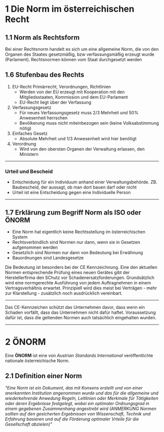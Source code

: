 1 Die Norm im österreichischen Recht
====================================

1.1 Norm als Rechtsform
-----------------------

Bei einer Rechtsnorm handelt es sich um eine allgemeine Norm, die von den Organen des Staates gesetzmäßig, bzw verfassungsmäßig erzeugt wurde (Parlament). Rechtsnormen können vom Staat durchgesetzt werden

1.6 Stufenbau des Rechts
------------------------
1. EU-Recht Primärrecht, Verordnungen, Richtlinien
   - Werden von der EU erzeugt mit Kooperation mit den Mitgliedsstaaten, Kommission und dem EU-Parlament
   - EU-Recht liegt über der Verfassung
2. Verfassungsgesetz
   - Für neues Verfassungsgesetz muss 2/3 Mehrheit und 50% Anwesenheit herrschen
   - Bevölkerung muss nicht miteinbezogen sein (keine Volksabstimmung nötig)
3. Einfaches Gesetz
   - Absolute Mehrheit und 1/3 Anwesenheit wird hier benötigt
4. Verordnung
   - Wird von den obersten Organen der Verwaltung erlassen, den Ministern

---

### Urteil und Bescheid
- Entscheidung für ein Individuum anhand einer Verwaltungsbehörde. ZB. Baubescheid, der aussagt, ob man dort bauen darf oder nicht
- Urteil ist eine Entscheidung gegen eine Individuelle Person

---

1.7 Erklärung zum Begriff Norm als ISO oder ÖNORM
-------------------------------------------------
- Eine Norm hat eigentlich keine Rechtsstellung im österreichischen System
- Rechtsverbindlich sind Normen nur dann, wenn sie in Gesetzen aufgenommen werden
- Gesetzlich sind Normen nur dann von Bedeutung bei Erwähnung
- Bauordnungen sind Landesgesetze

Die Bedeutung ist besonders bei der CE Kennzeichnung. Eine den aktuellen Normen entsprechende Prüfung eines neuen Gerätes gibt der Herstellerfirma den SChutz vor Schadenersatzforderungen. Grundsätzlich wird eine normgerechte Ausführung von jedem Auftragnehmen in einem Vertragsverhältnis erwartet. Prinzipiell wird dies meist bei Verträgen - mehr zur Klarstellung - zusätzlich noch ausdrücklich vereinbart.

---

Das CE-Kennzeichen schützt das Unternehmen davor, dass wenn ein Schaden vorfällt, dass das Unternehmen nicht dafür haftet. Voraussetzung dafür ist, dass die geltenden Normen auch tatsächlich eingehalten wurden.

---

2 ÖNORM
=======
Eine __ÖNORM__ ist eine von _Austrian Standards International_ veröffentlichte nationale österreichische Norm.

2.1 Definition einer Norm
-------------------------
_"Eine Norm ist ein Dokument, das mit Konsens erstellt und von einer anerkannten Institution angenommen wurde und das für die allgemeine und wiederkehrende Anwedung Regeln, Leitlinien oder Merkmale für Tätigkeiten oder deren Ergebnisse festgelegt, wobei ein optimaler Ordnungsgrad in einem gegebenen Zusammenhang angestrebt wird (ANMERKUNG Normen sollten auf den gesicherten Ergebnissen von Wissenschaft, Technik und Erfahrung basieren und auf die Förderung optimaler Vrteile für die Gesellschaft abzielen)"_
